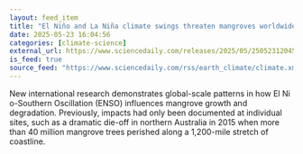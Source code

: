 ```yaml
---
layout: feed_item
title: "El Niño and La Niña climate swings threaten mangroves worldwide"
date: 2025-05-23 16:04:56
categories: [climate-science]
external_url: https://www.sciencedaily.com/releases/2025/05/250523120456.htm
is_feed: true
source_feed: "https://www.sciencedaily.com/rss/earth_climate/climate.xml"
---
```


New international research demonstrates global-scale patterns in how El Ni o-Southern Oscillation (ENSO) influences mangrove growth and degradation. Previously, impacts had only been documented at individual sites, such as a dramatic die-off in northern Australia in 2015 when more than 40 million mangrove trees perished along a 1,200-mile stretch of coastline.
